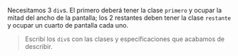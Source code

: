 Necesitamos 3 `div`s. El primero deberá tener la clase `primero` y ocupar la mitad del ancho de la pantalla; los 2 restantes deben tener la clase `restante` y ocupar un cuarto de pantalla cada uno.

> Escribí los `div`s con las clases y especificaciones que acabamos de describir.